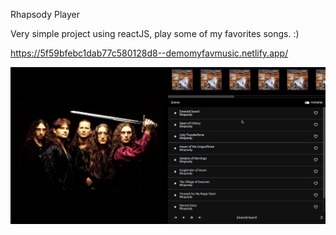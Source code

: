 Rhapsody Player

Very simple project using reactJS, play some of my favorites songs. :)

https://5f59bfebc1dab77c580128d8--demomyfavmusic.netlify.app/

![screenshot](screenshot.png)



